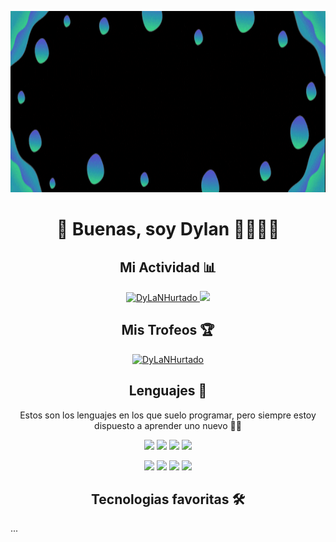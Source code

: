 <!-- Banner -->
<p align="center">
<img src="https://raw.githubusercontent.com/DyLaNHurtado/DyLaNHurtado/master/images/DyLaNHurtado.gif" height="290" alt="DyLaNHurtado"/>
</p>
<h1 align="center"> 👋 Buenas, soy Dylan 👨🏻‍💻👻 </h1>



<!-- Mi actividad -->
<h2 align="center"> Mi Actividad 📊 </h2>
<p align="center">
  
  <a href="https://github-readme-stats.vercel.app/api?username=DyLaNHurtado&show_icons=true&theme=dracula">
    <img loading="lazy" src="https://github-readme-stats.vercel.app/api?username=DyLaNHurtado&show_icons=true&theme=dracula" height="220" alt="DyLaNHurtado"/>
  </a> 
   <a href="https://github-readme-stats.vercel.app/api/top-langs/?username=DyLaNHurtado&theme=dracula">
    <img loading="lazy" src="https://github-readme-stats.vercel.app/api/top-langs/?username=DyLaNHurtado&theme=dracula" height="220"/>
  </a> 
</p>

<!-- Trofeos -->
<h2 align="center"> Mis Trofeos 🏆 </h2>
<p align="center">
  <a href="https://github.com/ryo-ma/github-profile-trophy"><img src="https://github-profile-trophy.vercel.app/?username=DyLaNHurtado&row=2&column=3&theme=onedark" alt="DyLaNHurtado" height= 250/></a>
</p>

<h2 align="center"> Lenguajes 💬 </h2>
<p align="center">Estos son los lenguajes en los que suelo programar, pero siempre estoy dispuesto a aprender uno nuevo 🧠🤓</p>

<p align="center">
  <!--JAVA-->
  <img loading="lazy" src="https://user-images.githubusercontent.com/90937483/141752239-e0942533-e1dc-4bad-b714-86c052dffe09.png" 
  height="45" />
  <!--C#-->
  <img loading="lazy" src="https://user-images.githubusercontent.com/90937483/141752518-cabfa96f-10ee-4368-a503-9a7478dc8e1f.png" 
  height="45" />
  <!--PYTHON-->
  <img loading="lazy" src="https://user-images.githubusercontent.com/90937483/141752846-5629c1ae-1a7e-4c86-a558-7b4ee68cc26f.png" 
  height="45" />
  <!--BASH-->
  <img loading="lazy" src="https://img.icons8.com/plasticine/2x/bash.png" 
  height="45" />
  </p>
  <p align="center" />
  <!--HTML5-->
  <img loading="lazy" src="https://upload.wikimedia.org/wikipedia/commons/6/61/HTML5_logo_and_wordmark.svg" 
    height="45" />
  <!--CSS3-->
  <img loading="lazy" src="https://cdn.freebiesupply.com/logos/large/2x/css3-logo-png-transparent.png" 
  height="45" />
  <!--SQL-->
  <img loading="lazy" src="https://e7.pngegg.com/pngimages/170/924/png-clipart-microsoft-sql-server-microsoft-azure-sql-database-microsoft-text-logo.png" 
  height="45" />
  <!--KOTLIN-->
  <img loading="lazy" src="https://cdn.freebiesupply.com/logos/large/2x/kotlin-1-logo-png-transparent.png" 
  height="45" />
  </p>

  
<h2 align="center"> Tecnologias favoritas 🛠️ </h2>
...


<!--
**DyLaNHurtado/DyLaNHurtado** is a ✨ _special_ ✨ repository because its `README.md` (this file) appears on your GitHub profile.

Here are some ideas to get you started:

- 🔭 I’m currently working on ...
- 🌱 I’m currently learning ...
- 👯 I’m looking to collaborate on ...
- 🤔 I’m looking for help with ...
- 💬 Ask me about ...
- 📫 How to reach me: ...
- 😄 Pronouns: ...
- ⚡ Fun fact: ...
-->
